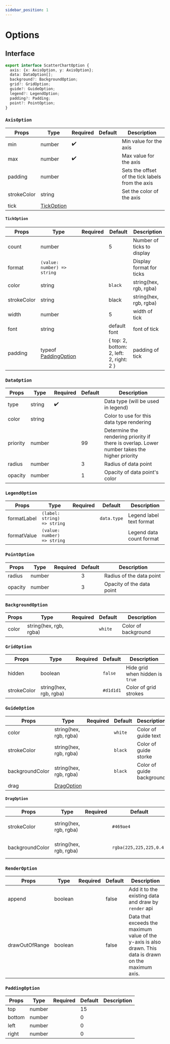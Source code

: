 ```yaml
---
sidebar_position: 1
---
```


# Options
## Interface
```typescript
export interface ScatterChartOption {
  axis: {x: AxisOption, y: AxisOption};
  data: DataOption[];
  background?: BackgroundOption;
  grid?: GridOption;
  guide?: GuideOption;
  legend?: LegendOption;
  padding?: Padding;
  point?: PointOption;
}
```
### `AxisOption`
| Props | Type  | Required  | Default | Description |
| --- | --- | --- | --- | --- |
| min | number | ✔️ |  | Min value for the axis |
| max | number | ✔️ |  | Max value for the axis |
| padding | number |  |  | Sets the offset of the tick labels from the axis |
| strokeColor | string |  |  | Set the color of the axis  |
| tick | [TickOption](#tickoption) |  |  |  |


#### `TickOption`
| Props | Type  | Required  | Default | Description |
| --- | --- | --- | --- | --- |
| count | number |  | 5 | Number of ticks to display |
| format | `(value: number) => string` |  |  | Display format for ticks |
| color | string |  | `black` | string(hex, rgb, rgba) |
| strokeColor | string |  | black | string(hex, rgb, rgba) |
| width | number |  | 5 | width of tick |
| font | string |  | default font | font of tick |
| padding | typeof [PaddingOption](#paddingoption) |  | { top: 2, bottom: 2, left: 2, right: 2 } | padding of tick |



### `DataOption`
| Props | Type  | Required  | Default | Description |
| --- | --- | --- | --- | --- |
| type | string | ✔️ |  | Data type (will be used in legend) |
| color | string |  |  | Color to use for this data type rendering |
| priority | number |  | 99 | Determine the rendering priority if there is overlap. Lower number takes the higher priority |
| radius | number |  | 3 | Radius of data point  |
| opacity | number |  | 1 | Opacity of data point's color   |


### `LegendOption`
| Props | Type  | Required  | Default | Description |
| --- | --- | --- | --- | --- |
| formatLabel | `(label: string) => string` |  | `data.type` | Legend label text format |
| formatValue | `(value: number) => string` |  |  | Legend data count format |


### `PointOption`
| Props | Type  | Required  | Default | Description |
| --- | --- | --- | --- | --- |
| radius | number |  | 3 | Radius of the data point |
| opacity | number |  | 3 | Opacity of the data point |


### `BackgroundOption`
| Props | Type  | Required  | Default | Description |
| --- | --- | --- | --- | --- |
| color | string(hex, rgb, rgba) |  | `white` | Color of background |


### `GridOption`
| Props | Type  | Required  | Default | Description |
| --- | --- | --- | --- | --- |
| hidden | boolean |  | `false` | Hide grid when hidden is `true` |
| strokeColor | string(hex, rgb, rgba) |  | `#d1d1d1` | Color of grid strokes |


### `GuideOption`
| Props | Type  | Required  | Default | Description |
| --- | --- | --- | --- | --- |
| color | string(hex, rgb, rgba) |  | `white` | Color of guide text |
| strokeColor | string(hex, rgb, rgba) |  | `black` | Color of guide storke |
| backgroundColor | string(hex, rgb, rgba) |  | `black` |  Color of guide background |
| drag | [DragOption](#dragoption) |  |  |  |

#### `DragOption`
| Props | Type  | Required  | Default | Description |
| --- | --- | --- | --- | --- |
| strokeColor | string(hex, rgb, rgba) |  | `#469ae4` | Color of drag area storke |
| backgroundColor | string(hex, rgb, rgba) |  | `rgba(225,225,225,0.4)` | Color of drag area background |

### `RenderOption`
| Props | Type  | Required  | Default | Description |
| --- | --- | --- | --- | --- |
| append | boolean |  | false |  Add it to the existing data and draw by `render` api |
| drawOutOfRange | boolean |  | false | Data that exceeds the maximum value of the y-axis is also drawn. This data is drawn on the maximum axis. |


### `PaddingOption`
| Props | Type  | Required  | Default | Description |
| --- | --- | --- | --- | --- |
| top | number |  | 15 |  |
| bottom | number |  | 0 |  |
| left | number |  | 0 |  |
| right | number |  | 0 |  |